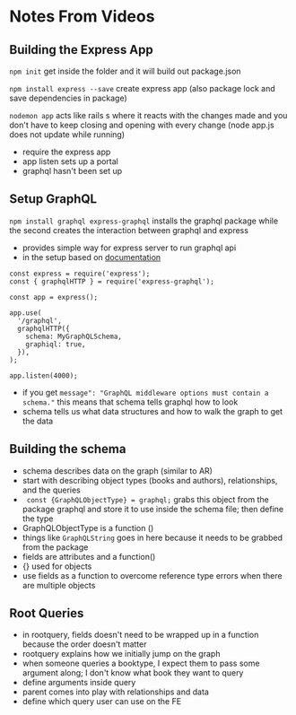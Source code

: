 # Notes From Videos

## Building the Express App
`npm init` get inside the folder and it will build out package.json

`npm install express --save` create express app (also package lock and save dependencies in package)

`nodemon app` acts like rails s where it reacts with the changes made and you don't have to keep closing and opening with every change (node app.js does not update while running)

- require the express app
- app listen sets up a portal
- graphql hasn't been set up

## Setup GraphQL
`npm install graphql express-graphql` installs the graphql package while the second creates the interaction between graphql and express

- provides simple way for express server to run graphql api
- in the setup based on [documentation](https://www.npmjs.com/package/express-graphql#simple-setup)

```
const express = require('express');
const { graphqlHTTP } = require('express-graphql');
 
const app = express();
 
app.use(
  '/graphql',
  graphqlHTTP({
    schema: MyGraphQLSchema,
    graphiql: true,
  }),
);
 
app.listen(4000);
```

- if you get `message": "GraphQL middleware options must contain a schema."` this means that schema tells graphql how to look
- schema tells us what data structures and how to walk the graph to get the data

## Building the schema
- schema describes data on the graph (similar to AR)
- start with describing object types (books and authors), relationships, and the queries
- `
const {GraphQLObjectType} = graphql;` grabs this object from the package graphql and store it to use inside the schema file; then define the type
- GraphQLObjectType is a function ()
- things like `GraphQLString` goes in here because it needs to be grabbed from the package
- fields are attributes and a function()
- {} used for objects
- use fields as a function to overcome reference type errors when there are multiple objects

## Root Queries
- in rootquery, fields doesn't need to be wrapped up in a function because the order doesn't matter
- rootquery explains how we initially jump on the graph
- when someone queries a booktype, I expect them to pass some argument along; I don't know what book they want to query
- define arguments inside query
- parent comes into play with relationships and data
- define which query user can use on the FE